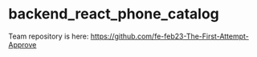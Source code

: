 # backend_react_phone_catalog

Team repository is here: https://github.com/fe-feb23-The-First-Attempt-Approve
